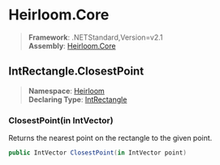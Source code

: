 # Heirloom.Core

> **Framework**: .NETStandard,Version=v2.1  
> **Assembly**: [Heirloom.Core][0]  

## IntRectangle.ClosestPoint

> **Namespace**: [Heirloom][0]  
> **Declaring Type**: [IntRectangle][1]  

### ClosestPoint(in IntVector)

Returns the nearest point on the rectangle to the given point.

```cs
public IntVector ClosestPoint(in IntVector point)
```

[0]: ../../../Heirloom.Core.md
[1]: ../IntRectangle.md
